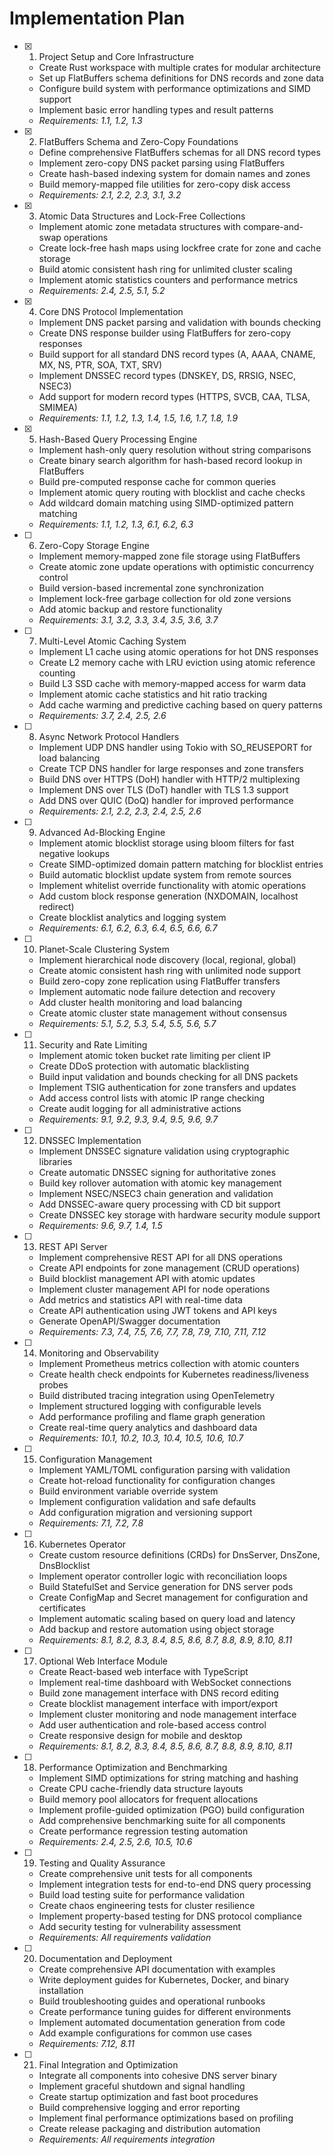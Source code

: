 # Implementation Plan

- [x] 1. Project Setup and Core Infrastructure
  - Create Rust workspace with multiple crates for modular architecture
  - Set up FlatBuffers schema definitions for DNS records and zone data
  - Configure build system with performance optimizations and SIMD support
  - Implement basic error handling types and result patterns
  - _Requirements: 1.1, 1.2, 1.3_

- [x] 2. FlatBuffers Schema and Zero-Copy Foundations
  - Define comprehensive FlatBuffers schemas for all DNS record types
  - Implement zero-copy DNS packet parsing using FlatBuffers
  - Create hash-based indexing system for domain names and zones
  - Build memory-mapped file utilities for zero-copy disk access
  - _Requirements: 2.1, 2.2, 2.3, 3.1, 3.2_

- [x] 3. Atomic Data Structures and Lock-Free Collections
  - Implement atomic zone metadata structures with compare-and-swap operations
  - Create lock-free hash maps using lockfree crate for zone and cache storage
  - Build atomic consistent hash ring for unlimited cluster scaling
  - Implement atomic statistics counters and performance metrics
  - _Requirements: 2.4, 2.5, 5.1, 5.2_

- [x] 4. Core DNS Protocol Implementation
  - Implement DNS packet parsing and validation with bounds checking
  - Create DNS response builder using FlatBuffers for zero-copy responses
  - Build support for all standard DNS record types (A, AAAA, CNAME, MX, NS, PTR, SOA, TXT, SRV)
  - Implement DNSSEC record types (DNSKEY, DS, RRSIG, NSEC, NSEC3)
  - Add support for modern record types (HTTPS, SVCB, CAA, TLSA, SMIMEA)
  - _Requirements: 1.1, 1.2, 1.3, 1.4, 1.5, 1.6, 1.7, 1.8, 1.9_

- [x] 5. Hash-Based Query Processing Engine

  - Implement hash-only query resolution without string comparisons
  - Create binary search algorithm for hash-based record lookup in FlatBuffers
  - Build pre-computed response cache for common queries
  - Implement atomic query routing with blocklist and cache checks
  - Add wildcard domain matching using SIMD-optimized pattern matching
  - _Requirements: 1.1, 1.2, 1.3, 6.1, 6.2, 6.3_

- [ ] 6. Zero-Copy Storage Engine
  - Implement memory-mapped zone file storage using FlatBuffers
  - Create atomic zone update operations with optimistic concurrency control
  - Build version-based incremental zone synchronization
  - Implement lock-free garbage collection for old zone versions
  - Add atomic backup and restore functionality
  - _Requirements: 3.1, 3.2, 3.3, 3.4, 3.5, 3.6, 3.7_

- [ ] 7. Multi-Level Atomic Caching System
  - Implement L1 cache using atomic operations for hot DNS responses
  - Create L2 memory cache with LRU eviction using atomic reference counting
  - Build L3 SSD cache with memory-mapped access for warm data
  - Implement atomic cache statistics and hit ratio tracking
  - Add cache warming and predictive caching based on query patterns
  - _Requirements: 3.7, 2.4, 2.5, 2.6_

- [ ] 8. Async Network Protocol Handlers
  - Implement UDP DNS handler using Tokio with SO_REUSEPORT for load balancing
  - Create TCP DNS handler for large responses and zone transfers
  - Build DNS over HTTPS (DoH) handler with HTTP/2 multiplexing
  - Implement DNS over TLS (DoT) handler with TLS 1.3 support
  - Add DNS over QUIC (DoQ) handler for improved performance
  - _Requirements: 2.1, 2.2, 2.3, 2.4, 2.5, 2.6_

- [ ] 9. Advanced Ad-Blocking Engine
  - Implement atomic blocklist storage using bloom filters for fast negative lookups
  - Create SIMD-optimized domain pattern matching for blocklist entries
  - Build automatic blocklist update system from remote sources
  - Implement whitelist override functionality with atomic operations
  - Add custom block response generation (NXDOMAIN, localhost redirect)
  - Create blocklist analytics and logging system
  - _Requirements: 6.1, 6.2, 6.3, 6.4, 6.5, 6.6, 6.7_

- [ ] 10. Planet-Scale Clustering System
  - Implement hierarchical node discovery (local, regional, global)
  - Create atomic consistent hash ring with unlimited node support
  - Build zero-copy zone replication using FlatBuffer transfers
  - Implement automatic node failure detection and recovery
  - Add cluster health monitoring and load balancing
  - Create atomic cluster state management without consensus
  - _Requirements: 5.1, 5.2, 5.3, 5.4, 5.5, 5.6, 5.7_

- [ ] 11. Security and Rate Limiting
  - Implement atomic token bucket rate limiting per client IP
  - Create DDoS protection with automatic blacklisting
  - Build input validation and bounds checking for all DNS packets
  - Implement TSIG authentication for zone transfers and updates
  - Add access control lists with atomic IP range checking
  - Create audit logging for all administrative actions
  - _Requirements: 9.1, 9.2, 9.3, 9.4, 9.5, 9.6, 9.7_

- [ ] 12. DNSSEC Implementation
  - Implement DNSSEC signature validation using cryptographic libraries
  - Create automatic DNSSEC signing for authoritative zones
  - Build key rollover automation with atomic key management
  - Implement NSEC/NSEC3 chain generation and validation
  - Add DNSSEC-aware query processing with CD bit support
  - Create DNSSEC key storage with hardware security module support
  - _Requirements: 9.6, 9.7, 1.4, 1.5_

- [ ] 13. REST API Server
  - Implement comprehensive REST API for all DNS operations
  - Create API endpoints for zone management (CRUD operations)
  - Build blocklist management API with atomic updates
  - Implement cluster management API for node operations
  - Add metrics and statistics API with real-time data
  - Create API authentication using JWT tokens and API keys
  - Generate OpenAPI/Swagger documentation
  - _Requirements: 7.3, 7.4, 7.5, 7.6, 7.7, 7.8, 7.9, 7.10, 7.11, 7.12_

- [ ] 14. Monitoring and Observability
  - Implement Prometheus metrics collection with atomic counters
  - Create health check endpoints for Kubernetes readiness/liveness probes
  - Build distributed tracing integration using OpenTelemetry
  - Implement structured logging with configurable levels
  - Add performance profiling and flame graph generation
  - Create real-time query analytics and dashboard data
  - _Requirements: 10.1, 10.2, 10.3, 10.4, 10.5, 10.6, 10.7_

- [ ] 15. Configuration Management
  - Implement YAML/TOML configuration parsing with validation
  - Create hot-reload functionality for configuration changes
  - Build environment variable override system
  - Implement configuration validation and safe defaults
  - Add configuration migration and versioning support
  - _Requirements: 7.1, 7.2, 7.8_

- [ ] 16. Kubernetes Operator
  - Create custom resource definitions (CRDs) for DnsServer, DnsZone, DnsBlocklist
  - Implement operator controller logic with reconciliation loops
  - Build StatefulSet and Service generation for DNS server pods
  - Create ConfigMap and Secret management for configuration and certificates
  - Implement automatic scaling based on query load and latency
  - Add backup and restore automation using object storage
  - _Requirements: 8.1, 8.2, 8.3, 8.4, 8.5, 8.6, 8.7, 8.8, 8.9, 8.10, 8.11_

- [ ] 17. Optional Web Interface Module
  - Create React-based web interface with TypeScript
  - Implement real-time dashboard with WebSocket connections
  - Build zone management interface with DNS record editing
  - Create blocklist management interface with import/export
  - Implement cluster monitoring and node management interface
  - Add user authentication and role-based access control
  - Create responsive design for mobile and desktop
  - _Requirements: 8.1, 8.2, 8.3, 8.4, 8.5, 8.6, 8.7, 8.8, 8.9, 8.10, 8.11_

- [ ] 18. Performance Optimization and Benchmarking
  - Implement SIMD optimizations for string matching and hashing
  - Create CPU cache-friendly data structure layouts
  - Build memory pool allocators for frequent allocations
  - Implement profile-guided optimization (PGO) build configuration
  - Add comprehensive benchmarking suite for all components
  - Create performance regression testing automation
  - _Requirements: 2.4, 2.5, 2.6, 10.5, 10.6_

- [ ] 19. Testing and Quality Assurance
  - Create comprehensive unit tests for all components
  - Implement integration tests for end-to-end DNS query processing
  - Build load testing suite for performance validation
  - Create chaos engineering tests for cluster resilience
  - Implement property-based testing for DNS protocol compliance
  - Add security testing for vulnerability assessment
  - _Requirements: All requirements validation_

- [ ] 20. Documentation and Deployment
  - Create comprehensive API documentation with examples
  - Write deployment guides for Kubernetes, Docker, and binary installation
  - Build troubleshooting guides and operational runbooks
  - Create performance tuning guides for different environments
  - Implement automated documentation generation from code
  - Add example configurations for common use cases
  - _Requirements: 7.12, 8.11_

- [ ] 21. Final Integration and Optimization
  - Integrate all components into cohesive DNS server binary
  - Implement graceful shutdown and signal handling
  - Create startup optimization and fast boot procedures
  - Build comprehensive logging and error reporting
  - Implement final performance optimizations based on profiling
  - Create release packaging and distribution automation
  - _Requirements: All requirements integration_